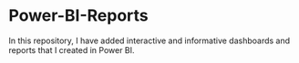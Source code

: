 # Power-BI-Reports
In this repository, I have added interactive and informative dashboards and reports that I created in Power BI.
